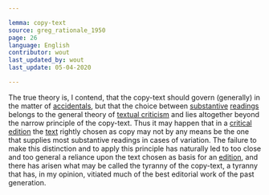```yaml
---

lemma: copy-text
source: greg_rationale_1950
page: 26
language: English
contributor: wout
last_updated_by: wout
last_update: 05-04-2020

---
```


The true theory is, I contend, that the copy-text should govern (generally) in the matter of [accidentals](accidental.html), but that the choice between [substantive](substantive.html) [readings](reading.html) belongs to the general theory of [textual criticism](textualCriticism.html) and lies altogether beyond the narrow principle of the copy-text. Thus it may happen that in a [critical edition](editionCritical.html) the [text](text.html) rightly chosen as copy may not by any means be the one that supplies most substantive readings in cases of variation. The failure to make this distinction and to apply this principle has naturally led to too close and too general a reliance upon the text chosen as basis for an [edition](editionScholarly.html), and there has arisen what may be called the tyranny of the copy-text, a tyranny that has, in my opinion, vitiated much of the best editorial work of the past generation.
